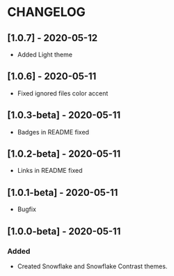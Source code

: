 # CHANGELOG

## [1.0.7] - 2020-05-12
- Added Light theme
## [1.0.6] - 2020-05-11
- Fixed ignored files color accent
## [1.0.3-beta] - 2020-05-11
- Badges in README fixed
## [1.0.2-beta] - 2020-05-11
- Links in README fixed
## [1.0.1-beta] - 2020-05-11
- Bugfix
## [1.0.0-beta] - 2020-05-11
### Added
- Created Snowflake and Snowflake Contrast themes.
